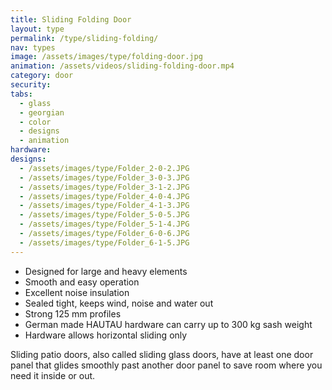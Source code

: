 ```yaml
---
title: Sliding Folding Door
layout: type
permalink: /type/sliding-folding/
nav: types
image: /assets/images/type/folding-door.jpg
animation: /assets/videos/sliding-folding-door.mp4
category: door
security:
tabs:
  - glass
  - georgian
  - color
  - designs
  - animation
hardware:
designs:
  - /assets/images/type/Folder_2-0-2.JPG
  - /assets/images/type/Folder_3-0-3.JPG
  - /assets/images/type/Folder_3-1-2.JPG
  - /assets/images/type/Folder_4-0-4.JPG
  - /assets/images/type/Folder_4-1-3.JPG
  - /assets/images/type/Folder_5-0-5.JPG
  - /assets/images/type/Folder_5-1-4.JPG
  - /assets/images/type/Folder_6-0-6.JPG
  - /assets/images/type/Folder_6-1-5.JPG
---
```


- Designed for large and heavy elements
- Smooth and easy operation
- Excellent noise insulation
- Sealed tight, keeps wind, noise and water out
- Strong 125 mm profiles
- German made HAUTAU hardware can carry up to 300 kg sash weight
- Hardware allows horizontal sliding only

Sliding patio doors, also called sliding glass doors, have at least one door panel that glides smoothly past another door panel to save room where you need it inside or out.
